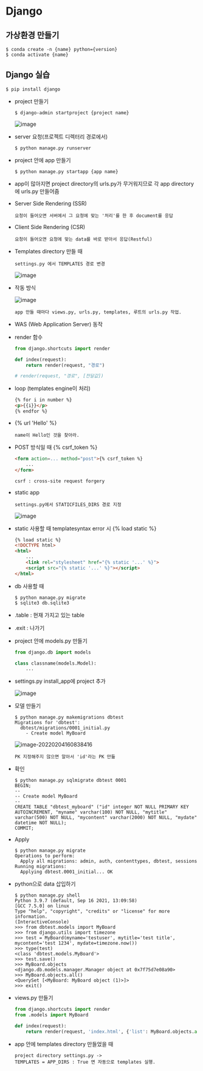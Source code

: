 # Django

## 가상환경 만들기

```
$ conda create -n {name} python={version}
$ conda activate {name}
```

## Django 실습

```
$ pip install django
```

- project 만들기

  ```
  $ django-admin startproject {project name}
  ```

  ![image](https://user-images.githubusercontent.com/87686562/152450714-556266ed-0bcb-4768-8e42-6cd3003bc98e.png)

- server 요청(프로젝트 디렉터리 경로에서)

  ```
  $ python manage.py runserver
  ```

- project 안에 app 만들기

  ```
  $ python manage.py startapp {app name}
  ```

- app이 많아지면 project directory의 urls.py가 무거워지므로 각 app directory에 urls.py 만들어줌

- Server Side Rendering (SSR)

  ```
  요청이 들어오면 서버에서 그 요청에 맞는 '처리'를 한 후 document를 응답
  ```

- Client Side Rendering (CSR)

  ```
  요청이 들어오면 요청에 맞는 data를 바로 받아서 응답(Restful)
  ```

- Templates directory 만들 때

  ```
  settings.py 에서 TEMPLATES 경로 변경
  ```

  ![image](https://user-images.githubusercontent.com/87686562/152470094-3fb9baed-5129-4e60-bca2-d8cbf4969f43.png)

- 작동 방식

  ![image](https://user-images.githubusercontent.com/87686562/152470177-35e896d4-bd44-4ef6-86b7-84e6ad14bdef.png)

  ```
  app 만들 때마다 views.py, urls.py, templates, 루트의 urls.py 작업.
  ```

- WAS (Web Application Server) 동작

- render 함수

  ```python
  from django.shortcuts import render
  
  def index(request):
      return render(request, "경로")
  
  # render(request, "경로", [전달값])
  ```

- loop (templates engine이 처리)

  ```html
  {% for i in number %}
  <p>{{i}}</p>
  {% endfor %}
  ```

- {% url 'Hello' %}

  ```
  name이 Hello인 것을 찾아라.
  ```

- POST 방식일 때 {% csrf_token %}

  ```html
  <form action=... method="post">{% csrf_token %}
      ...
  </form>
  ```

  ```
  csrf : cross-site request forgery
  ```

- static app

  ```
  settings.py에서 STATICFILES_DIRS 경로 지정
  ```

  ![image](https://user-images.githubusercontent.com/87686562/152479189-d8fc07fb-e4de-4126-aab9-cf2ac96f6744.png)

- static 사용할 때 templatesyntax error 시 {% load static %}

  ```html
  {% load static %}
  <!DOCTYPE html>
  <html>
      ...
      <link rel="stylesheet" href="{% static '...' %}">
      <script src="{% static '...' %}"></script>
  </html>
  ```

- db 사용할 때

  ```
  $ python manage.py migrate
  $ sqlite3 db.sqlite3
  ```

- .table : 현재 가지고 있는 table

- .exit : 나가기

- project 안에 models.py 만들기

  ```python
  from django.db import models
  
  class classname(models.Model):
      ...
  ```

- settings.py install_app에 project 추가

  ![image](https://user-images.githubusercontent.com/87686562/152486318-6c012e06-0524-4642-870a-cf232101be4b.png)

- 모델 만들기

  ```
  $ python manage.py makemigrations dbtest
  Migrations for 'dbtest':
    dbtest/migrations/0001_initial.py
      - Create model MyBoard
  ```

  ![image-20220204160838416](https://user-images.githubusercontent.com/87686562/152939527-189c74b2-a6af-4dc5-bd21-d113ca6f2eac.png)

  ```
  PK 지정해주지 않으면 알아서 'id'라는 PK 만듦
  ```

- 확인

  ```
  $ python manage.py sqlmigrate dbtest 0001
  BEGIN;
  --
  -- Create model MyBoard
  --
  CREATE TABLE "dbtest_myboard" ("id" integer NOT NULL PRIMARY KEY AUTOINCREMENT, "myname" varchar(100) NOT NULL, "mytitle" varchar(500) NOT NULL, "mycontent" varchar(2000) NOT NULL, "mydate" datetime NOT NULL);
  COMMIT;
  ```

- Apply

  ```
  $ python manage.py migrate
  Operations to perform:
    Apply all migrations: admin, auth, contenttypes, dbtest, sessions
  Running migrations:
    Applying dbtest.0001_initial... OK
  ```

- python으로 data 삽입하기

  ```
  $ python manage.py shell
  Python 3.9.7 (default, Sep 16 2021, 13:09:58) 
  [GCC 7.5.0] on linux
  Type "help", "copyright", "credits" or "license" for more information.
  (InteractiveConsole)
  >>> from dbtest.models import MyBoard
  >>> from django.utils import timezone
  >>> test = MyBoard(myname='testuser', mytitle='test title', mycontent='test 1234', mydate=timezone.now())
  >>> type(test)
  <class 'dbtest.models.MyBoard'>
  >>> test.save()
  >>> MyBoard.objects
  <django.db.models.manager.Manager object at 0x7f75d7e08a90>
  >>> MyBoard.objects.all()
  <QuerySet [<MyBoard: MyBoard object (1)>]>
  >>> exit()
  ```

- views.py 만들기

  ```python
  from django.shortcuts import render
  from .models import MyBoard
  
  def index(request):
      return render(request, 'index.html', {'list': MyBoard.objects.all()})
  ```

- app 안에 templates directory 만들었을 때

  ```
  project directory settings.py ->
  TEMPLATES = APP_DIRS : True 면 자동으로 templates 실행.
  ```

  

  
